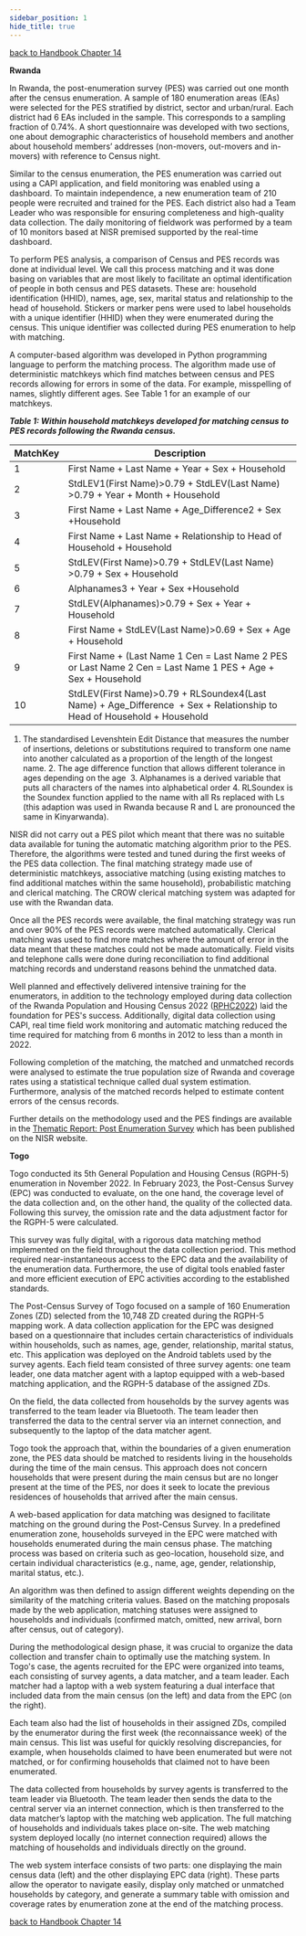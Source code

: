 ```yaml
---
sidebar_position: 1
hide_title: true
---
```


[back to Handbook Chapter 14](/docs/experiences-lessons-2020/Chapter-14/Introduction)


**Rwanda** 

In Rwanda, the post-enumeration survey (PES) was carried out one month after the census enumeration. A sample of 180 enumeration areas (EAs) were selected for the PES stratified by district, sector and urban/rural. Each district had 6 EAs included in the sample. This corresponds to a sampling fraction of 0.74%. A short questionnaire was developed with two sections, one about demographic characteristics of household members and another about household members’ addresses (non-movers, out-movers and in-movers) with reference to Census night.  

Similar to the census enumeration, the PES enumeration was carried out using a CAPI application, and field monitoring was enabled using a dashboard. To maintain independence, a new enumeration team of 210 people were recruited and trained for the PES. Each district also had a Team Leader who was responsible for ensuring completeness and high-quality data collection. The daily monitoring of fieldwork was performed by a team of 10 monitors based at NISR premised supported by the real-time dashboard. 

To perform PES analysis, a comparison of Census and PES records was done at individual level. We call this process matching and it was done basing on variables that are most likely to facilitate an optimal identification of people in both census and PES datasets. These are: household identification (HHID), names, age, sex, marital status and relationship to the head of household. Stickers or marker pens were used to label households with a unique identifier (HHID) when they were enumerated during the census. This unique identifier was collected during PES enumeration to help with matching.  

A computer-based algorithm was developed in Python programming language to perform the matching process. The algorithm made use of deterministic matchkeys which find matches between census and PES records allowing for errors in some of the data. For example, misspelling of names, slightly different ages. See Table 1 for an example of our matchkeys. 

**_Table 1: Within household matchkeys developed for matching census to PES records following the Rwanda census._** 

| MatchKey | Description |
| --- | --- |
| 1 | First Name + Last Name + Year + Sex + Household |
| 2 | StdLEV1(First Name)>0.79 + StdLEV(Last Name) >0.79 + Year + Month + Household |
| 3 | First Name + Last Name + Age_Difference2 + Sex +Household |
| 4 | First Name + Last Name + Relationship to Head of Household + Household |
| 5 | StdLEV(First Name)>0.79 + StdLEV(Last Name) >0.79 + Sex + Household |
| 6 | Alphanames3 + Year + Sex +Household |
| 7 | StdLEV(Alphanames)>0.79 + Sex + Year + Household |
| 8 | First Name + StdLEV(Last Name)>0.69 + Sex + Age + Household |
| 9 | First Name + (Last Name 1 Cen = Last Name 2 PES or Last Name 2 Cen = Last Name 1 PES + Age + Sex + Household |
| 10 | StdLEV(First Name)>0.79 + RLSoundex4(Last Name) + Age_Difference  + Sex + Relationship to Head of Household + Household |

1. The standardised Levenshtein Edit Distance that measures the number of insertions, deletions or substitutions required to transform one name into another calculated as a proportion of the length of the longest name. 2. The age difference function that allows different tolerance in ages depending on the age  3.  Alphanames is a derived variable that puts all characters of the names into alphabetical order 4. RLSoundex is the Soundex function applied to the name with all Rs replaced with Ls (this adaption was used in Rwanda because R and L are pronounced the same in Kinyarwanda). 

NISR did not carry out a PES pilot which meant that there was no suitable data available for tuning the automatic matching algorithm prior to the PES. Therefore, the algorithms were tested and tuned during the first weeks of the PES data collection. The final matching strategy made use of deterministic matchkeys, associative matching (using existing matches to find additional matches within the same household), probabilistic matching and clerical matching. The CROW clerical matching system was adapted for use with the Rwandan data. 

Once all the PES records were available, the final matching strategy was run and over 90% of the PES records were matched automatically. Clerical matching was used to find more matches where the amount of error in the data meant that these matches could not be made automatically. Field visits and telephone calls were done during reconciliation to find additional matching records and understand reasons behind the unmatched data. 

Well planned and effectively delivered intensive training for the enumerators, in addition to the technology employed during data collection of the Rwanda Population and Housing Census 2022 ([RPHC2022](https://www.statistics.gov.rw/datasource/fifth-population-and-housing-census-2022)) laid the foundation for PES's success. Additionally, digital data collection using CAPI, real time field work monitoring and automatic matching reduced the time required for matching from 6 months in 2012 to less than a month in 2022. 

Following completion of the matching, the matched and unmatched records were analysed to estimate the true population size of Rwanda and coverage rates using a statistical technique called dual system estimation. Furthermore, analysis of the matched records helped to estimate content errors of the census records. 

Further details on the methodology used and the PES findings are available in the [Thematic Report: Post Enumeration Survey](https://eur03.safelinks.protection.outlook.com/?url=https%3A%2F%2Fwww.statistics.gov.rw%2Fpublication%2Fthematic-report-post-enumeration-survey&data=05%7C02%7CRachel.Shipsey%40ons.gov.uk%7Cbb17db56f2284fb8036508dcb138a855%7C078807bfce824688bce00d811684dc46%7C0%7C0%7C638580104136277412%7CUnknown%7CTWFpbGZsb3d8eyJWIjoiMC4wLjAwMDAiLCJQIjoiV2luMzIiLCJBTiI6Ik1haWwiLCJXVCI6Mn0%3D%7C0%7C%7C%7C&sdata=SIlfURaJcjHaN6yaUxAHpkOat1ly4zcmUCC3%2F9Hg70M%3D&reserved=0) which has been published on the NISR website.  

**Togo**

Togo conducted its 5th General Population and Housing Census (RGPH-5) enumeration in November 2022. In February 2023, the Post-Census Survey (EPC) was conducted to evaluate, on the one hand, the coverage level of the data collection and, on the other hand, the quality of the collected data. Following this survey, the omission rate and the data adjustment factor for the RGPH-5 were calculated.

This survey was fully digital, with a rigorous data matching method implemented on the field throughout the data collection period. This method required near-instantaneous access to the EPC data and the availability of the enumeration data. Furthermore, the use of digital tools enabled faster and more efficient execution of EPC activities according to the established standards.

The Post-Census Survey of Togo focused on a sample of 160 Enumeration Zones (ZD) selected from the 10,748 ZD created during the RGPH-5 mapping work. A data collection application for the EPC was designed based on a questionnaire that includes certain characteristics of individuals within households, such as names, age, gender, relationship, marital status, etc. This application was deployed on the Android tablets used by the survey agents. Each field team consisted of three survey agents: one team leader, one data matcher agent with a laptop equipped with a web-based matching application, and the RGPH-5 database of the assigned ZDs.

On the field, the data collected from households by the survey agents was transferred to the team leader via Bluetooth. The team leader then transferred the data to the central server via an internet connection, and subsequently to the laptop of the data matcher agent.

Togo took the approach that, within the boundaries of a given enumeration zone, the PES data should be matched to residents living in the households during the time of the main census. This approach does not concern households that were present during the main census but are no longer present at the time of the PES, nor does it seek to locate the previous residences of households that arrived after the main census.

A web-based application for data matching was designed to facilitate matching on the ground during the Post-Census Survey. In a predefined enumeration zone, households surveyed in the EPC were matched with households enumerated during the main census phase. The matching process was based on criteria such as geo-location, household size, and certain individual characteristics (e.g., name, age, gender, relationship, marital status, etc.).

An algorithm was then defined to assign different weights depending on the similarity of the matching criteria values. Based on the matching proposals made by the web application, matching statuses were assigned to households and individuals (confirmed match, omitted, new arrival, born after census, out of category).

During the methodological design phase, it was crucial to organize the data collection and transfer chain to optimally use the matching system. In Togo's case, the agents recruited for the EPC were organized into teams, each consisting of survey agents, a data matcher, and a team leader. Each matcher had a laptop with a web system featuring a dual interface that included data from the main census (on the left) and data from the EPC (on the right).

Each team also had the list of households in their assigned ZDs, compiled by the enumerator during the first week (the reconnaissance week) of the main census. This list was useful for quickly resolving discrepancies, for example, when households claimed to have been enumerated but were not matched, or for confirming households that claimed not to have been enumerated.

The data collected from households by survey agents is transferred to the team leader via Bluetooth. The team leader then sends the data to the central server via an internet connection, which is then transferred to the data matcher’s laptop with the matching web application. The full matching of households and individuals takes place on-site. The web matching system deployed locally (no internet connection required) allows the matching of households and individuals directly on the ground.

The web system interface consists of two parts: one displaying the main census data (left) and the other displaying EPC data (right). These parts allow the operator to navigate easily, display only matched or unmatched households by category, and generate a summary table with omission and coverage rates by enumeration zone at the end of the matching process.


[back to Handbook Chapter 14](/docs/experiences-lessons-2020/Chapter-14/Introduction)
